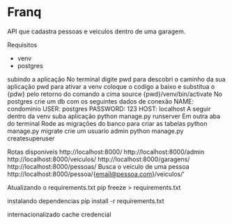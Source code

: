 # Franq

API que cadastra pessoas e veiculos dentro de uma garagem.


Requisitos 
- venv
- postgres


subindo a aplicação 
No terminal digite pwd para descobri o caminho da sua aplicação
pwd
para ativar a venv coloque o codigo a baixo e substitua o {pdw} pelo retorno do comando a cima
source {pwd}/venv/bin/activate
No postgres crie um db com os seguintes dados de conexão
        NAME: condominio
        USER: postgres
        PASSWORD: 123
        HOST: localhost
A seguir dentro da venv suba aplicação
python manage.py runserver
Em outra aba do terminal
Rode as migrações do banco para criar as tabelas 
python manage.py migrate
crie um usuario admin
python manage.py createsuperuser


Rotas disponiveis 
http://localhost:8000/
http://localhost:8000/admin
http://localhost:8000/veiculos/
http://localhost:8000/garagens/
http://localhost:8000/pessoas/
Busca o veiculo de uma pessoa
http://localhost:8000/pessoa/{email@pessoa.com}/veiculos/'


Atualizando o requirements.txt
pip freeze > requirements.txt

instalando dependencias 
pip install -r requirements.txt

internacionalizado
cache
credencial